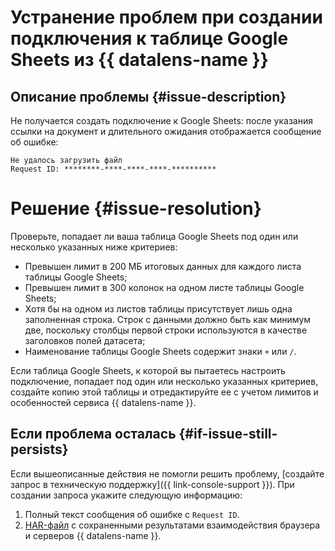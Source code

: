# Устранение проблем при создании подключения к таблице Google Sheets из {{ datalens-name }}


## Описание проблемы {#issue-description} 

Не получается создать подключение к Google Sheets: после указания ссылки на документ и длительного ожидания отображается сообщение об ошибке:
```
Не удалось загрузить файл
Request ID: ********-****-****-****-**********
``` 

# Решение {#issue-resolution}

Проверьте, попадает ли ваша таблица Google Sheets под один или несколько указанных ниже критериев:

* Превышен лимит в 200 МБ итоговых данных для каждого листа таблицы Google Sheets;
* Превышен лимит в 300 колонок на одном листе таблицы Google Sheets;
* Хотя бы на одном из листов таблицы присутствует лишь одна заполненная строка. Строк с данными должно быть как минимум две, поскольку столбцы первой строки используются в качестве заголовков полей датасета;
* Наименование таблицы Google Sheets содержит знаки `+` или `/`.

Если таблица Google Sheets, к которой вы пытаетесь настроить подключение, попадает под один или несколько указанных критериев, создайте копию этой таблицы и отредактируйте ее с учетом лимитов и особенностей сервиса {{ datalens-name }}.

## Если проблема осталась {#if-issue-still-persists}

Если вышеописанные действия не помогли решить проблему, [создайте запрос в техническую поддержку]({{ link-console-support }}). При создании запроса укажите следующую информацию:

1. Полный текст сообщения об ошибке с `Request ID`.
1. [HAR-файл](../../../support/create-har.md) с сохраненными результатами взаимодействия браузера и серверов {{ datalens-name }}.
